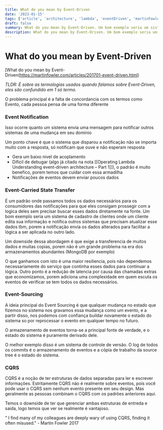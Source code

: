 ```yaml
---
title: What do you mean by Event-Driven
date: '2023-01-15'
tags: ['article', 'architecture', 'lambda', 'eventDriven', 'martinFowler', 'eventArchitectures', 'read', 'withResume']
draft: false
summary: What do you mean by Event-Driven. Um bom exemplo seria um sistema de cadastro de clientes onde um cliente edita sua informação e notifica outros sistemas que precisam atualizar esse dados tbm, porem a...
description: What do you mean by Event-Driven. Um bom exemplo seria um sistema de cadastro de clientes onde um cliente edita sua informação e notifica outros sistemas que precisam atualizar esse dados tbm, porem a...
---
```


# What do you mean by Event-Driven

[What do you mean by Event-Driven(https://martinfowler.com/articles/201701-event-driven.html)

_TLDR: É sobre as termologias usados quando falamos sobre Event-Driven, eles são confundido em 1 só termo._

O problema principal é a falta de concordancia com os termos como Evento, cada pessoa pensa de uma forma diferente

### Event Notification
Isso ocorre quanto um sistema envia uma mensagem para notificar outros sistemas de uma mudança em seu dominio

Um ponto chave é que o sistema que disparou a notificação não se importa muito com a resposta, só notificam que ouve e não esperam resposta

- Gera um baixo nivel de acoplamento
- Dificil de debugar (algo já citado na nota [[Operating Lambda Understanding event-driven architecture – Part 1]]), o padrão é muito benefico, porem temos que cuidar com essa armadilha
- Notificações de eventos devem enviar poucos dados

### Event-Carried State Transfer

É um padrão onde passamos todos os dados necessários para os consumidores das notificações para que eles consigam prossegir com a logica deles sem precisar buscar esses dados diretamente na fonte.
Um bom exemplo seria um sistema de cadastro de clientes onde um cliente edita sua informação e notifica outros sistemas que precisam atualizar esse dados tbm, porem a notificação envia os dados alterados para facilitar a lógica a ser aplicada no outro lado.

Um downside dessa abordagem é que exige a transferencia de muitos dados e muitas copias, porem não é um grande problema na era dos armazenamentos abundantes (MongoDB por exemplo)

O que ganhamos com isto é uma maior resiliencia, pois não dependemos necessariamente do serviço que continha esses dados para continuar a lógica.
Outro ponto é a redução de latencia por causa das chamadas extras que economizamos, porem adiciona uma complexidade em quem escuta os eventos de verificar se tem todos os dados necessários.

### Event-Sourcing
A ideia principal do Event Sourcing é que qualquer mudança no estado que fizemos no sistema nos gravamos essa mudança como um evento, e a partir disso, nos podemos com confiança buildar novamente o estado do sistema so por reprocessar o evento em qualquer tempo no futuro.

O armazenamento de eventos torna-se a principal fonte de verdade, e o estado do sistema é puramente derivado dele.

O melhor exemplo disso é um sistema de controle de versão. O log de todos os commits é o armazenamento de eventos e a cópia de trabalho da source tree é o estado do sistema.

### CQRS

CQRS é a noção de ter estruturas de dados separadas para ler e escrever informações. Estritamente CQRS não é realmente sobre eventos, pois você pode usar o CQRS sem nenhum evento presente em seu design. Mas geralmente as pessoas combinam o CQRS com os padrões anteriores aqui.

Temos o downside de ter que gerenciar ambas estruturas de entreda e saida, logo temos que ver se realmente é vantajoso.

" I find many of my colleagues are deeply wary of using CQRS, finding it often misused." - Martin Fowler 2017